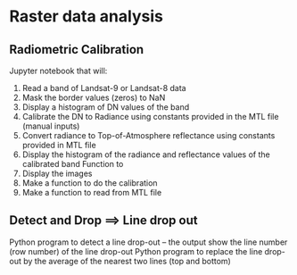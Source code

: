 # Raster data analysis

## Radiometric Calibration
Jupyter notebook that will:
1) Read a band of Landsat-9 or Landsat-8 data
2) Mask the border values (zeros) to NaN
3) Display a histogram of DN values of the band
4) Calibrate the DN to Radiance using constants provided in the MTL file (manual inputs)
5) Convert radiance to Top-of-Atmosphere reflectance using constants provided in MTL file
6) Display the histogram of the radiance and reflectance values of the calibrated band
Function to
7) Display the images
8) Make a function to do the calibration
9) Make a function to read from MTL file

## Detect and Drop ==> Line drop out
Python program to detect a line drop-out – the output  show the line number (row number) of the line drop-out
Python program to replace the line drop-out by the average of the nearest two lines (top and bottom)
